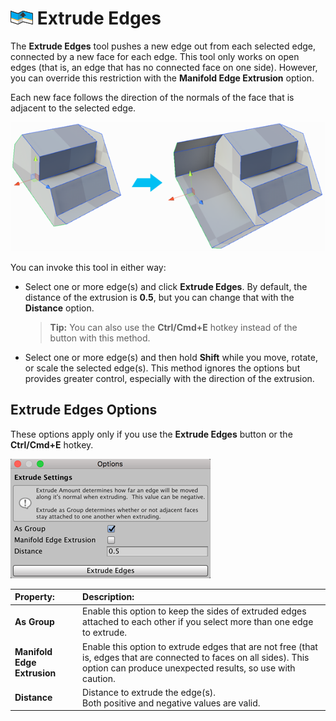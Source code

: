 # ![Extrude Edges icon](images/icons/Edge_Extrude.png) Extrude Edges

The __Extrude Edges__ tool pushes a new edge out from each selected edge, connected by a new face for each edge. This tool only works on open edges (that is, an edge that has no connected face on one side). However, you can override this restriction with the **Manifold Edge Extrusion** option.

Each new face follows the direction of the normals of the face that is adjacent to the selected edge. 

![Extrude 4 edges of 9](images/ExtrudeEdges_Example.png)

You can invoke this tool in either way:

- Select one or more edge(s) and click **Extrude Edges**. By default, the distance of the extrusion is **0.5**, but you can change that with the **Distance** option.

	> **Tip:** You can also use the **Ctrl/Cmd+E** hotkey instead of the button with this method.

- Select one or more edge(s) and then hold **Shift** while you move, rotate, or scale the selected edge(s). This method ignores the options but provides greater control, especially with the direction of the extrusion.



## Extrude Edges Options

These options apply only if you use the **Extrude Edges** button or the **Ctrl/Cmd+E** hotkey.

![Extrude Edges icon](images/Edge_Extrude_props.png) 



| **Property:**             | **Description:**                                           |
| :-------------------------- | :----------------------------------------------------------- |
| **As Group**                | Enable this option to keep the sides of extruded edges attached to each other if you select more than one edge to extrude. |
| **Manifold Edge Extrusion** | Enable this option to extrude edges that are not free (that is, edges that are connected to faces on all sides). This option can produce unexpected results, so use with caution. |
| __Distance__                | Distance to extrude the edge(s). <br />Both positive and negative values are valid. |



